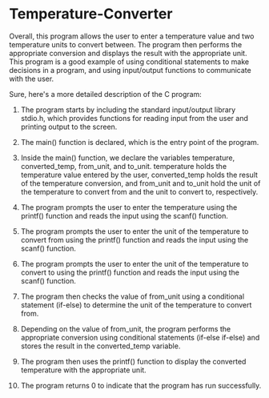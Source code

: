 # <b>Temperature-Converter</b>

Overall, this program allows the user to enter a temperature value and two temperature units to convert between. The program then performs the appropriate conversion and displays the result with the appropriate unit. This program is a good example of using conditional statements to make decisions in a program, and using input/output functions to communicate with the user.

Sure, here's a more detailed description of the C program:

1. The program starts by including the standard input/output library stdio.h, which provides functions for reading input from the user and printing output to the screen.

2. The main() function is declared, which is the entry point of the program.

3. Inside the main() function, we declare the variables temperature, converted_temp, from_unit, and to_unit. temperature holds the temperature value entered by the user, converted_temp holds the result of the temperature conversion, and from_unit and to_unit hold the unit of the temperature to convert from and the unit to convert to, respectively.

4. The program prompts the user to enter the temperature using the printf() function and reads the input using the scanf() function.

5. The program prompts the user to enter the unit of the temperature to convert from using the printf() function and reads the input using the scanf() function.

6. The program prompts the user to enter the unit of the temperature to convert to using the printf() function and reads the input using the scanf() function.

7. The program then checks the value of from_unit using a conditional statement (if-else) to determine the unit of the temperature to convert from.

8. Depending on the value of from_unit, the program performs the appropriate conversion using conditional statements (if-else if-else) and stores the result in the converted_temp variable.

9. The program then uses the printf() function to display the converted temperature with the appropriate unit.

10. The program returns 0 to indicate that the program has run successfully.
